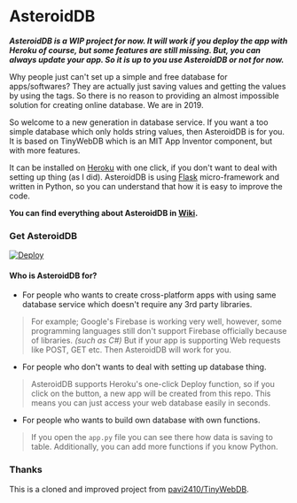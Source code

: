 # AsteroidDB
***AsteroidDB is a WIP project for now. It will work if you deploy the app with Heroku of course, but some features are still missing. But, you can always update your app. So it is up to you use AsteroidDB or not for now.***

Why people just can't set up a simple and free database for apps/softwares? They are actually just saving values and getting the values by using the tags. So there is no reason to providing an almost impossible solution for creating online database. We are in 2019. 

So welcome to a new generation in database service. If you want a too simple database which only holds string values, then AsteroidDB is for you. It is based on TinyWebDB which is an MIT App Inventor component, but with more features.

It can be installed on [Heroku](https://www.heroku.com/) with one click, if you don't want to deal with setting up thing (as I did). AsteroidDB is using [Flask](http://flask.pocoo.org/) micro-framework and written in Python, so you can understand that how it is easy to improve the code.

**You can find everything about AsteroidDB in [Wiki](https://github.com/ysfchn/AsteroidDB/wiki).**



### Get AsteroidDB

[![Deploy](https://www.herokucdn.com/deploy/button.png)](https://heroku.com/deploy?template=https://github.com/ysfchn/AsteroidDB)

#### Who is AsteroidDB for?

- For people who wants to create cross-platform apps with using same database service which doesn't require any 3rd party libraries. 
 > For example; Google's Firebase is working very well, however, some programming languages still don't support Firebase officially because of libraries. *(such as C#)* But if your app is supporting Web requests like POST, GET etc. Then AsteroidDB will work for you.
 
- For people who don't wants to deal with setting up database thing. 
 > AsteroidDB supports Heroku's one-click Deploy function, so if you click on the button, a new app will be created from this repo. This means you can just access your web database easily in seconds. 
 
- For people who wants to build own database with own functions.
> If you open the `app.py` file you can see there how data is saving to table. Additionally, you can add more functions if you know Python.

### Thanks

This is a cloned and improved project from [pavi2410/TinyWebDB](https://github.com/pavi2410/TinyWebDB). 
